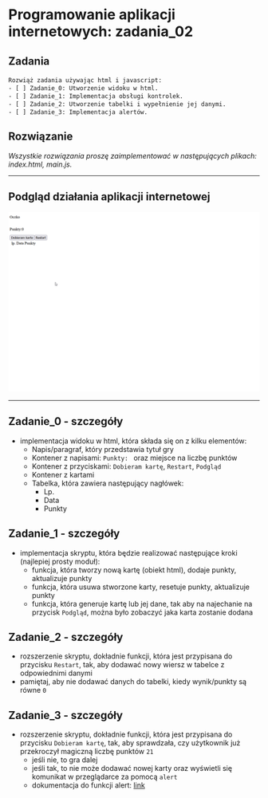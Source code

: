 # Programowanie aplikacji internetowych: zadania_02
## Zadania
```
Rozwiąż zadania używając html i javascript:
- [ ] Zadanie_0: Utworzenie widoku w html.
- [ ] Zadanie_1: Implementacja obsługi kontrolek.
- [ ] Zadanie_2: Utworzenie tabelki i wypełnienie jej danymi.
- [ ] Zadanie_3: Implementacja alertów.
```

## Rozwiązanie
*Wszystkie rozwiązania proszę zaimplementować w następujących plikach: index.html, main.js.*

***

## Podgląd działania aplikacji internetowej
![](assets/task_02_preview.gif)

***

## Zadanie_0 - szczegóły
- implementacja widoku w html, która składa się on z kilku elementów:
    - Napis/paragraf, który przedstawia tytuł gry
    - Kontener z napisami: `Punkty: ` oraz miejsce na liczbę punktów
    - Kontener z przyciskami: `Dobieram kartę`, `Restart`, `Podgląd`
    - Kontener z kartami
    - Tabelka, która zawiera następujący nagłówek:
        - Lp.
        - Data
        - Punkty

## Zadanie_1 - szczegóły
- implementacja skryptu, która będzie realizować następujące kroki (najlepiej prosty moduł):
    - funkcja, która tworzy nową kartę (obiekt html), dodaje punkty, aktualizuje punkty
    - funkcja, która usuwa stworzone karty, resetuje punkty, aktualizuje punkty
    - funkcja, która generuje kartę lub jej dane, tak aby na najechanie na przycisk `Podgląd`, można było zobaczyć jaka karta zostanie dodana

## Zadanie_2 - szczegóły
- rozszerzenie skryptu, dokładnie funkcji, która jest przypisana do przycisku `Restart`, tak, aby dodawać nowy wiersz w tabelce z odpowiednimi danymi
- pamiętaj, aby nie dodawać danych do tabelki, kiedy wynik/punkty są równe `0`

## Zadanie_3 - szczegóły
- rozszerzenie skryptu, dokładnie funkcji, która jest przypisana do przycisku `Dobieram kartę`, tak, aby sprawdzała, czy użytkownik już przekroczył magiczną liczbę punktów `21`
    - jeśli nie, to gra dalej
    - jeśli tak, to nie może dodawać nowej karty oraz wyświetli się komunikat w przeglądarce za pomocą `alert`
    - dokumentacja do funkcji alert: [link](https://www.w3schools.com/jsref/met_win_alert.asp)